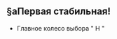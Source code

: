 §aПервая стабильная!
---------------------------------------------------
- Главное колесо выбора " H "
  
